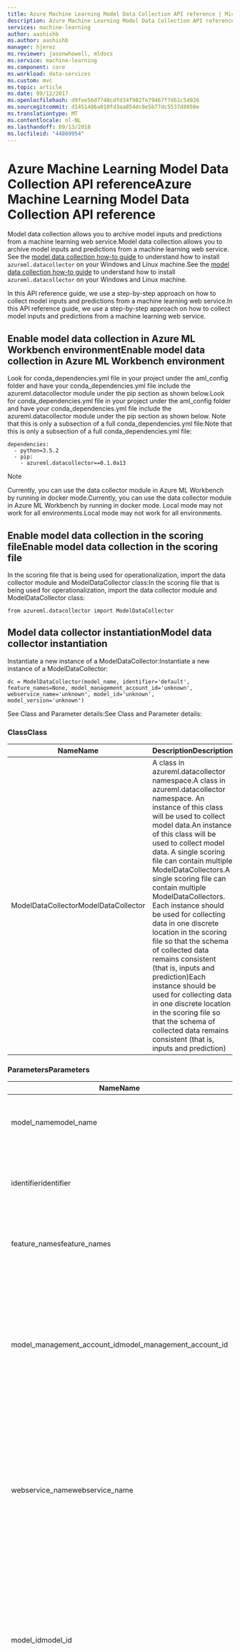 ```yaml
---
title: Azure Machine Learning Model Data Collection API reference | Microsoft Docs
description: Azure Machine Learning Model Data Collection API reference.
services: machine-learning
author: aashishb
ms.author: aashishb
manager: hjerez
ms.reviewer: jasonwhowell, mldocs
ms.service: machine-learning
ms.component: core
ms.workload: data-services
ms.custom: mvc
ms.topic: article
ms.date: 09/12/2017
ms.openlocfilehash: d9fee56d7748cdfd34f982fe79467f7d61c54926
ms.sourcegitcommit: d1451406a010fd3aa854dc8e5b77dc5537d8050e
ms.translationtype: MT
ms.contentlocale: nl-NL
ms.lasthandoff: 09/13/2018
ms.locfileid: "44869954"
---
```

# <a name="azure-machine-learning-model-data-collection-api-reference"></a><span data-ttu-id="620da-103">Azure Machine Learning Model Data Collection API reference</span><span class="sxs-lookup"><span data-stu-id="620da-103">Azure Machine Learning Model Data Collection API reference</span></span>

<span data-ttu-id="620da-104">Model data collection allows you to archive model inputs and predictions from a machine learning web service.</span><span class="sxs-lookup"><span data-stu-id="620da-104">Model data collection allows you to archive model inputs and predictions from a machine learning web service.</span></span> <span data-ttu-id="620da-105">See the [model data collection how-to guide](how-to-use-model-data-collection.md) to understand how to install `azureml.datacollector` on your Windows and Linux machine.</span><span class="sxs-lookup"><span data-stu-id="620da-105">See the [model data collection how-to guide](how-to-use-model-data-collection.md) to understand how to install `azureml.datacollector` on your Windows and Linux machine.</span></span>

<span data-ttu-id="620da-106">In this API reference guide, we use a step-by-step approach on how to collect model inputs and predictions from a machine learning web service.</span><span class="sxs-lookup"><span data-stu-id="620da-106">In this API reference guide, we use a step-by-step approach on how to collect model inputs and predictions from a machine learning web service.</span></span>

## <a name="enable-model-data-collection-in-azure-ml-workbench-environment"></a><span data-ttu-id="620da-107">Enable model data collection in Azure ML Workbench environment</span><span class="sxs-lookup"><span data-stu-id="620da-107">Enable model data collection in Azure ML Workbench environment</span></span>

 <span data-ttu-id="620da-108">Look for conda\_dependencies.yml file in your project under the aml_config folder and have your conda\_dependencies.yml file include the azureml.datacollector module under the pip section as shown below.</span><span class="sxs-lookup"><span data-stu-id="620da-108">Look for conda\_dependencies.yml file in your project under the aml_config folder and have your conda\_dependencies.yml file include the azureml.datacollector module under the pip section as shown below.</span></span> <span data-ttu-id="620da-109">Note that this is only a subsection of a full conda\_dependencies.yml file:</span><span class="sxs-lookup"><span data-stu-id="620da-109">Note that this is only a subsection of a full conda\_dependencies.yml file:</span></span>

    dependencies:
      - python=3.5.2
      - pip:
        - azureml.datacollector==0.1.0a13

>[!NOTE] 
><span data-ttu-id="620da-110">Currently, you can use the data collector module in Azure ML Workbench by running in docker mode.</span><span class="sxs-lookup"><span data-stu-id="620da-110">Currently, you can use the data collector module in Azure ML Workbench by running in docker mode.</span></span> <span data-ttu-id="620da-111">Local mode may not work for all environments.</span><span class="sxs-lookup"><span data-stu-id="620da-111">Local mode may not work for all environments.</span></span>




## <a name="enable-model-data-collection-in-the-scoring-file"></a><span data-ttu-id="620da-112">Enable model data collection in the scoring file</span><span class="sxs-lookup"><span data-stu-id="620da-112">Enable model data collection in the scoring file</span></span>

<span data-ttu-id="620da-113">In the scoring file that is being used for operationalization, import the data collector module and ModelDataCollector class:</span><span class="sxs-lookup"><span data-stu-id="620da-113">In the scoring file that is being used for operationalization, import the data collector module and ModelDataCollector class:</span></span>

    from azureml.datacollector import ModelDataCollector


## <a name="model-data-collector-instantiation"></a><span data-ttu-id="620da-114">Model data collector instantiation</span><span class="sxs-lookup"><span data-stu-id="620da-114">Model data collector instantiation</span></span>
<span data-ttu-id="620da-115">Instantiate a new instance of a ModelDataCollector:</span><span class="sxs-lookup"><span data-stu-id="620da-115">Instantiate a new instance of a ModelDataCollector:</span></span>

    dc = ModelDataCollector(model_name, identifier='default', feature_names=None, model_management_account_id='unknown', webservice_name='unknown', model_id='unknown', model_version='unknown')

<span data-ttu-id="620da-116">See Class and Parameter details:</span><span class="sxs-lookup"><span data-stu-id="620da-116">See Class and Parameter details:</span></span>

### <a name="class"></a><span data-ttu-id="620da-117">Class</span><span class="sxs-lookup"><span data-stu-id="620da-117">Class</span></span>
| <span data-ttu-id="620da-118">Name</span><span class="sxs-lookup"><span data-stu-id="620da-118">Name</span></span> | <span data-ttu-id="620da-119">Description</span><span class="sxs-lookup"><span data-stu-id="620da-119">Description</span></span> |
|--------------------|--------------------|
| <span data-ttu-id="620da-120">ModelDataCollector</span><span class="sxs-lookup"><span data-stu-id="620da-120">ModelDataCollector</span></span> | <span data-ttu-id="620da-121">A class in azureml.datacollector namespace.</span><span class="sxs-lookup"><span data-stu-id="620da-121">A class in azureml.datacollector namespace.</span></span> <span data-ttu-id="620da-122">An instance of this class will be used to collect model data.</span><span class="sxs-lookup"><span data-stu-id="620da-122">An instance of this class will be used to collect model data.</span></span> <span data-ttu-id="620da-123">A single scoring file can contain multiple ModelDataCollectors.</span><span class="sxs-lookup"><span data-stu-id="620da-123">A single scoring file can contain multiple ModelDataCollectors.</span></span> <span data-ttu-id="620da-124">Each instance should be used for collecting data in one discrete location in the scoring file so that the schema of collected data remains consistent (that is, inputs and prediction)</span><span class="sxs-lookup"><span data-stu-id="620da-124">Each instance should be used for collecting data in one discrete location in the scoring file so that the schema of collected data remains consistent (that is, inputs and prediction)</span></span>|


### <a name="parameters"></a><span data-ttu-id="620da-125">Parameters</span><span class="sxs-lookup"><span data-stu-id="620da-125">Parameters</span></span>

| <span data-ttu-id="620da-126">Name</span><span class="sxs-lookup"><span data-stu-id="620da-126">Name</span></span> | <span data-ttu-id="620da-127">Type</span><span class="sxs-lookup"><span data-stu-id="620da-127">Type</span></span> | <span data-ttu-id="620da-128">Description</span><span class="sxs-lookup"><span data-stu-id="620da-128">Description</span></span> |
|-------------|------------|-------------------------|
| <span data-ttu-id="620da-129">model_name</span><span class="sxs-lookup"><span data-stu-id="620da-129">model_name</span></span> | <span data-ttu-id="620da-130">string</span><span class="sxs-lookup"><span data-stu-id="620da-130">string</span></span> | <span data-ttu-id="620da-131">the name of the model which data is being collected for</span><span class="sxs-lookup"><span data-stu-id="620da-131">the name of the model which data is being collected for</span></span> |
| <span data-ttu-id="620da-132">identifier</span><span class="sxs-lookup"><span data-stu-id="620da-132">identifier</span></span> | <span data-ttu-id="620da-133">string</span><span class="sxs-lookup"><span data-stu-id="620da-133">string</span></span> | <span data-ttu-id="620da-134">the location in code that identifies this data, i.e. 'RawInput' or 'Prediction'</span><span class="sxs-lookup"><span data-stu-id="620da-134">the location in code that identifies this data, i.e. 'RawInput' or 'Prediction'</span></span> |
| <span data-ttu-id="620da-135">feature_names</span><span class="sxs-lookup"><span data-stu-id="620da-135">feature_names</span></span> | <span data-ttu-id="620da-136">list of strings</span><span class="sxs-lookup"><span data-stu-id="620da-136">list of strings</span></span> | <span data-ttu-id="620da-137">a list of feature names that become the csv header when supplied</span><span class="sxs-lookup"><span data-stu-id="620da-137">a list of feature names that become the csv header when supplied</span></span> |
| <span data-ttu-id="620da-138">model_management_account_id</span><span class="sxs-lookup"><span data-stu-id="620da-138">model_management_account_id</span></span> | <span data-ttu-id="620da-139">string</span><span class="sxs-lookup"><span data-stu-id="620da-139">string</span></span> | <span data-ttu-id="620da-140">the identifier for the model management account where this model is stored.</span><span class="sxs-lookup"><span data-stu-id="620da-140">the identifier for the model management account where this model is stored.</span></span> <span data-ttu-id="620da-141">This is populated automatically when models are operationalized through AML</span><span class="sxs-lookup"><span data-stu-id="620da-141">This is populated automatically when models are operationalized through AML</span></span> |
| <span data-ttu-id="620da-142">webservice_name</span><span class="sxs-lookup"><span data-stu-id="620da-142">webservice_name</span></span> | <span data-ttu-id="620da-143">string</span><span class="sxs-lookup"><span data-stu-id="620da-143">string</span></span> | <span data-ttu-id="620da-144">the name of the webservice to which this model is currently deployed.</span><span class="sxs-lookup"><span data-stu-id="620da-144">the name of the webservice to which this model is currently deployed.</span></span> <span data-ttu-id="620da-145">This is populated automatically when models are operationalized through AML</span><span class="sxs-lookup"><span data-stu-id="620da-145">This is populated automatically when models are operationalized through AML</span></span> |
| <span data-ttu-id="620da-146">model_id</span><span class="sxs-lookup"><span data-stu-id="620da-146">model_id</span></span> | <span data-ttu-id="620da-147">string</span><span class="sxs-lookup"><span data-stu-id="620da-147">string</span></span> | <span data-ttu-id="620da-148">The unique identifier for this model in the context of a model management account.</span><span class="sxs-lookup"><span data-stu-id="620da-148">The unique identifier for this model in the context of a model management account.</span></span> <span data-ttu-id="620da-149">this is populated automatically when models are operationalized through AML</span><span class="sxs-lookup"><span data-stu-id="620da-149">this is populated automatically when models are operationalized through AML</span></span> |
| <span data-ttu-id="620da-150">model_version</span><span class="sxs-lookup"><span data-stu-id="620da-150">model_version</span></span> | <span data-ttu-id="620da-151">string</span><span class="sxs-lookup"><span data-stu-id="620da-151">string</span></span> | <span data-ttu-id="620da-152">the version number of this model in the context of a model management account.</span><span class="sxs-lookup"><span data-stu-id="620da-152">the version number of this model in the context of a model management account.</span></span> <span data-ttu-id="620da-153">This is populated automatically when models are operationalized through AML</span><span class="sxs-lookup"><span data-stu-id="620da-153">This is populated automatically when models are operationalized through AML</span></span> |



 

## <a name="collecting-the-model-data"></a><span data-ttu-id="620da-154">Collecting the model data</span><span class="sxs-lookup"><span data-stu-id="620da-154">Collecting the model data</span></span>

<span data-ttu-id="620da-155">You can collect the model data using an instance of the ModelDataCollector created above.</span><span class="sxs-lookup"><span data-stu-id="620da-155">You can collect the model data using an instance of the ModelDataCollector created above.</span></span>

    dc.collect(input_data, user_correlation_id="")

<span data-ttu-id="620da-156">See Method and Parameter details:</span><span class="sxs-lookup"><span data-stu-id="620da-156">See Method and Parameter details:</span></span>

### <a name="method"></a><span data-ttu-id="620da-157">Method</span><span class="sxs-lookup"><span data-stu-id="620da-157">Method</span></span>
| <span data-ttu-id="620da-158">Name</span><span class="sxs-lookup"><span data-stu-id="620da-158">Name</span></span> | <span data-ttu-id="620da-159">Description</span><span class="sxs-lookup"><span data-stu-id="620da-159">Description</span></span> |
|--------------------|--------------------|
| <span data-ttu-id="620da-160">collect</span><span class="sxs-lookup"><span data-stu-id="620da-160">collect</span></span> | <span data-ttu-id="620da-161">Used to collect the data for a model input or prediction</span><span class="sxs-lookup"><span data-stu-id="620da-161">Used to collect the data for a model input or prediction</span></span>|


### <a name="parameters"></a><span data-ttu-id="620da-162">Parameters</span><span class="sxs-lookup"><span data-stu-id="620da-162">Parameters</span></span>

| <span data-ttu-id="620da-163">Name</span><span class="sxs-lookup"><span data-stu-id="620da-163">Name</span></span> | <span data-ttu-id="620da-164">Type</span><span class="sxs-lookup"><span data-stu-id="620da-164">Type</span></span> | <span data-ttu-id="620da-165">Description</span><span class="sxs-lookup"><span data-stu-id="620da-165">Description</span></span> |
|-------------|------------|-------------------------|
| <span data-ttu-id="620da-166">input_data</span><span class="sxs-lookup"><span data-stu-id="620da-166">input_data</span></span> | <span data-ttu-id="620da-167">multiple types</span><span class="sxs-lookup"><span data-stu-id="620da-167">multiple types</span></span> | <span data-ttu-id="620da-168">the data to be collected (currently accepts the types list, numpy.array, pandas.DataFrame, pyspark.sql.DataFrame).</span><span class="sxs-lookup"><span data-stu-id="620da-168">the data to be collected (currently accepts the types list, numpy.array, pandas.DataFrame, pyspark.sql.DataFrame).</span></span> <span data-ttu-id="620da-169">For dataframe types, if a header exists with feature names, this information is included in the data destination (without needing to explicitly pass feature names in the ModelDataCollector constructor)</span><span class="sxs-lookup"><span data-stu-id="620da-169">For dataframe types, if a header exists with feature names, this information is included in the data destination (without needing to explicitly pass feature names in the ModelDataCollector constructor)</span></span> |
| <span data-ttu-id="620da-170">user_correlation_id</span><span class="sxs-lookup"><span data-stu-id="620da-170">user_correlation_id</span></span> | <span data-ttu-id="620da-171">string</span><span class="sxs-lookup"><span data-stu-id="620da-171">string</span></span> | <span data-ttu-id="620da-172">an optional correlation id, which can be provided by the user to correlate this prediction</span><span class="sxs-lookup"><span data-stu-id="620da-172">an optional correlation id, which can be provided by the user to correlate this prediction</span></span> |

